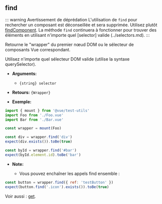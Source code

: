 ## find

::: warning Avertissement de déprédation
L'utilisation de `find` pour rechercher un composant est déconseillée et sera supprimée. Utilisez plutôt [findComponent](https://vue-test-utils.vuejs.org/api/wrapper/findComponent.html).
La méthode `find` continuera à fonctionner pour trouver des éléments en utilisant n'importe quel [selector] valide (../selectors.md).
:::

Retourne le "wrapper" du premier nœud DOM ou le sélecteur de composants Vue correspondant.

Utilisez n'importe quel sélecteur DOM valide (utilise la syntaxe querySelector).

- **Arguments:**

  - `{string} selector`

- **Retours:** `{Wrapper}`

- **Exemple:**

```js
import { mount } from '@vue/test-utils'
import Foo from './Foo.vue'
import Bar from './Bar.vue'

const wrapper = mount(Foo)

const div = wrapper.find('div')
expect(div.exists()).toBe(true)

const byId = wrapper.find('#bar')
expect(byId.element.id).toBe('bar')
```

- **Note:**

  - Vous pouvez enchaîner les appels find ensemble :

```js
const button = wrapper.find({ ref: 'testButton' })
expect(button.find('.icon').exists()).toBe(true)
```

Voir aussi : [get](./get.md).
